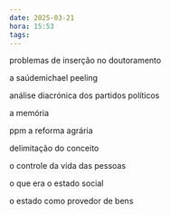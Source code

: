 ```yaml
---
date: 2025-03-21
hora: 15:53
tags:
---
```

problemas de inserção no doutoramento 

a saúdemichael peeling

análise diacrónica dos partidos políticos


a memória 

ppm a reforma agrária 

delimitação do conceito 

o controle da vida das pessoas 


o que era o estado social 

o estado como provedor de bens 





